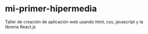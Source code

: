 # mi-primer-hipermedia
Taller de creación de aplicación web usando html, css, javascript y la librería React.js

